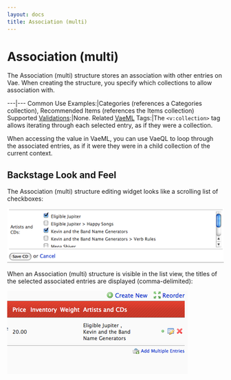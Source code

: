 ```yaml
---
layout: docs
title: Association (multi)
---
```


# Association (multi)

The Association (multi) structure stores an association with other
entries on Vae. When creating the structure, you specify which
collections to allow association with.

---|---
Common Use Examples:|Categories (references a Categories collection), Recommended Items (references the Items collection)
Supported [Validations](/validations/):|None.
Related [VaeML](/vaeml/) Tags:|The `<v:collection>` tag allows iterating through each selected entry, as if they were a collection.

When accessing the value in VaeML, you can use VaeQL to loop through the
associated entries, as if it were they were in a child collection of the
current context.

## Backstage Look and Feel

The Association (multi) structure editing widget looks like a scrolling
list of checkboxes:

![](/images/screenshots/content_management/association_structure_multi.png)

When an Association (multi) structure is visible in the list view, the
titles of the selected associated entries are displayed
(comma-delimited):

![](/images/screenshots/content_management/association_structure_multi_listview.png)
